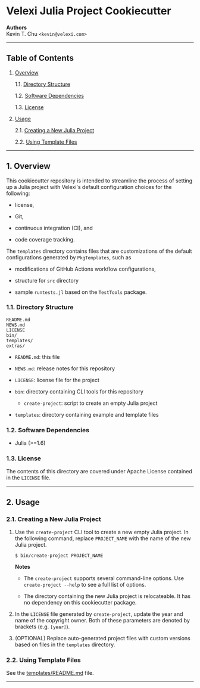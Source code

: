 Velexi Julia Project Cookiecutter
=================================

__Authors__  
Kevin T. Chu `<kevin@velexi.com>`

--------------------------------------------------------------------------------------------

Table of Contents
-----------------

1. [Overview][#1]

    1.1. [Directory Structure][#1.1]

    1.2. [Software Dependencies][#1.2]

    1.3. [License][#1.3]

2. [Usage][#2]

    2.1. [Creating a New Julia Project][#2.1]

    2.2. [Using Template Files][#2.2]

--------------------------------------------------------------------------------------------

## 1. Overview

This cookiecutter repository is intended to streamline the process of setting up a Julia
project with Velexi's default configuration choices for the following:

* license,

* Git,

* continuous integration (CI), and

* code coverage tracking.

The `templates` directory contains files that are customizations of the default
configurations generated by `PkgTemplates`, such as

* modifications of GitHub Actions workflow configurations,

* structure for `src` directory

* sample `runtests.jl` based on the `TestTools` package.

### 1.1. Directory Structure

    README.md
    NEWS.md
    LICENSE
    bin/
    templates/
    extras/

* `README.md`: this file

* `NEWS.md`: release notes for this repository

* `LICENSE`: license file for the project

* `bin`: directory containing CLI tools for this repository

  * `create-project`: script to create an empty Julia project

* `templates`: directory containing example and template files

### 1.2. Software Dependencies

* Julia (>=1.6)

### 1.3. License

The contents of this directory are covered under Apache License contained in the `LICENSE`
file. 

--------------------------------------------------------------------------------------------

## 2. Usage

### 2.1. Creating a New Julia Project

1. Use the `create-project` CLI tool to create a new empty Julia project. In the following
   command, replace `PROJECT_NAME` with the name of the new Julia project.

   ```shell
   $ bin/create-project PROJECT_NAME
   ```

   __Notes__

   * The `create-project` supports several command-line options. Use `create-project --help`
     to see a full list of options.

   * The directory containing the new Julia project is relocateable. It has no dependency
     on this cookiecutter package.

2. In the `LICENSE` file generated by `create-project`, update the year and name of the
   copyright owner. Both of these parameters are denoted by brackets (e.g. `[year]`).

3. (OPTIONAL) Replace auto-generated project files with custom versions based on files in
   the `templates` directory.

### 2.2. Using Template Files

See the [templates/README.md](templates/README.md) file.

--------------------------------------------------------------------------------------------

[------------------------------------INTERNAL LINKS------------------------------------]: #

[#1]: #1-overview
[#1.1]: #11-directory-structure
[#1.2]: #12-software-dependencies
[#1.3]: #13-license

[#2]: #2-usage
[#2.1]: #21-creating-a-new-julia-project
[#2.2]: #22-using-template-files
